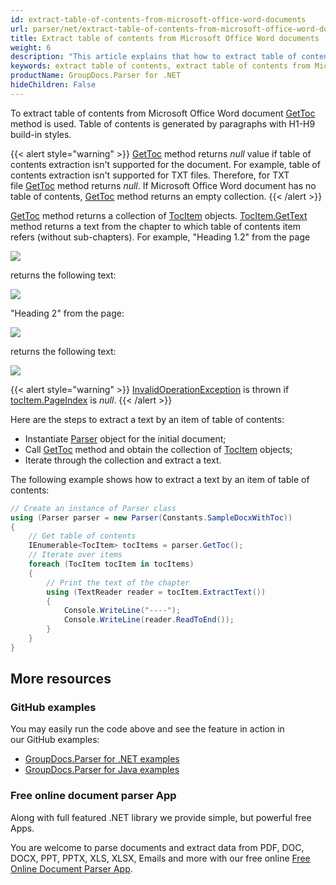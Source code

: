 ```yaml
---
id: extract-table-of-contents-from-microsoft-office-word-documents
url: parser/net/extract-table-of-contents-from-microsoft-office-word-documents
title: Extract table of contents from Microsoft Office Word documents
weight: 6
description: "This article explains that how to extract table of contents from Microsoft Office Word (.doc, .docx) documents"
keywords: extract table of contents, extract table of contents from Microsoft Office Word,.doc, .docx
productName: GroupDocs.Parser for .NET
hideChildren: False
---
```

To extract table of contents from Microsoft Office Word document [GetToc](https://apireference.groupdocs.com/net/parser/groupdocs.parser/parser/methods/gettoc) method is used. Table of contents is generated by paragraphs with H1-H9 build-in styles.

{{< alert style="warning" >}}
[GetToc](https://apireference.groupdocs.com/net/parser/groupdocs.parser/parser/methods/gettoc) method returns *null* value if table of contents extraction isn't supported for the document. For example, table of contents extraction isn't supported for TXT files. Therefore, for TXT file [GetToc](https://apireference.groupdocs.com/net/parser/groupdocs.parser/parser/methods/gettoc) method returns *null*. If Microsoft Office Word document has no table of contents, [GetToc](https://apireference.groupdocs.com/net/parser/groupdocs.parser/parser/methods/gettoc) method returns an empty collection.
{{< /alert >}}

[GetToc](https://apireference.groupdocs.com/net/parser/groupdocs.parser/parser/methods/gettoc) method returns a collection of [TocItem](https://apireference.groupdocs.com/net/parser/groupdocs.parser.data/tocitem) objects. [TocItem.GetText](https://apireference.groupdocs.com/net/parser/groupdocs.parser.data/tocitem/methods/gettext) method returns a text from the chapter to which table of contents item refers (without sub-chapters). For example, "Heading 1.2" from the page

![](/parser/net/images/extract-table-of-contents-from-microsoft-office-word-documents.png)

returns the following text:

![](/parser/net/images/extract-table-of-contents-from-microsoft-office-word-documents_1.png)

"Heading 2" from the page:

![](/parser/net/images/extract-table-of-contents-from-microsoft-office-word-documents_2.png)

returns the following text:

![](/parser/net/images/extract-table-of-contents-from-microsoft-office-word-documents_3.png)

{{< alert style="warning" >}}
[InvalidOperationException](https://docs.microsoft.com/en-us/dotnet/api/system.invalidoperationexception?view=netframework-2.0) is thrown if [tocItem.PageIndex](https://apireference.groupdocs.com/net/parser/groupdocs.parser.data/tocitem/properties/pageindex) is *null*.
{{< /alert >}}

Here are the steps to extract a text by an item of table of contents:

*   Instantiate [Parser](https://apireference.groupdocs.com/net/parser/groupdocs.parser/parser) object for the initial document;
*   Call [GetToc](https://apireference.groupdocs.com/net/parser/groupdocs.parser/parser/methods/gettoc) method and obtain the collection of [TocItem](https://apireference.groupdocs.com/net/parser/groupdocs.parser.data/tocitem) objects;
*   Iterate through the collection and extract a text.

The following example shows how to extract a text by an item of table of contents:

```csharp
// Create an instance of Parser class
using (Parser parser = new Parser(Constants.SampleDocxWithToc))
{
    // Get table of contents
    IEnumerable<TocItem> tocItems = parser.GetToc();
    // Iterate over items
    foreach (TocItem tocItem in tocItems)
    {
        // Print the text of the chapter
        using (TextReader reader = tocItem.ExtractText())
        {
            Console.WriteLine("----");
            Console.WriteLine(reader.ReadToEnd());
        }
    }
}
```

## More resources

### GitHub examples

You may easily run the code above and see the feature in action in our GitHub examples:

*   [GroupDocs.Parser for .NET examples](https://github.com/groupdocs-parser/GroupDocs.Parser-for-.NET)    
*   [GroupDocs.Parser for Java examples](https://github.com/groupdocs-parser/GroupDocs.Parser-for-Java)    

### Free online document parser App

Along with full featured .NET library we provide simple, but powerful free Apps.

You are welcome to parse documents and extract data from PDF, DOC, DOCX, PPT, PPTX, XLS, XLSX, Emails and more with our free online [Free Online Document Parser App](https://products.groupdocs.app/parser).
